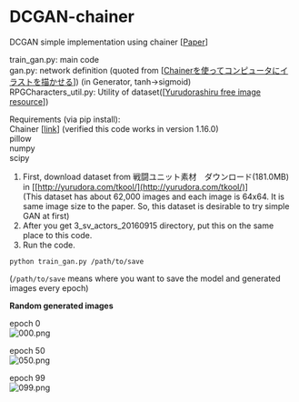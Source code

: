 # DCGAN-chainer
DCGAN simple implementation using chainer [[Paper](https://arxiv.org/abs/1511.06434)]  

train_gan.py: main code  
gan.py: network definition (quoted from [[Chainerを使ってコンピュータにイラストを描かせる](http://qiita.com/rezoolab/items/5cc96b6d31153e0c86bc)]) (in Generator, tanh->sigmoid)  
RPGCharacters_util.py: Utility of dataset([[Yurudorashiru free image resource](http://yurudora.com/tkool/)])  

Requirements (via pip install):  
Chainer [[link](http://chainer.org/)] (verified this code works in version 1.16.0)  
pillow  
numpy  
scipy    

1. First, download dataset from 戦闘ユニット素材　ダウンロード(181.0MB) in [[http://yurudora.com/tkool/](http://yurudora.com/tkool/)]  
(This dataset has about 62,000 images and each image is 64x64. It is same image size to the paper. So, this dataset is desirable to try simple GAN at first)    
2. After you get 3_sv_actors_20160915 directory, put this on the same place to this code.  
3. Run the code.
```    
python train_gan.py /path/to/save  
```  
(`/path/to/save` means where you want to save the model and generated images every epoch)  

**Random generated images**  

epoch 0  
![000.png](https://github.com/SeitaroShinagawa/DCGAN-chainer/blob/master/images/000.png "epoch 0")  

epoch 50  
![050.png](https://github.com/SeitaroShinagawa/DCGAN-chainer/blob/master/images/050.png "epoch 50")  

epoch 99  
![099.png](https://github.com/SeitaroShinagawa/DCGAN-chainer/blob/master/images/099.png "epoch 99")  



